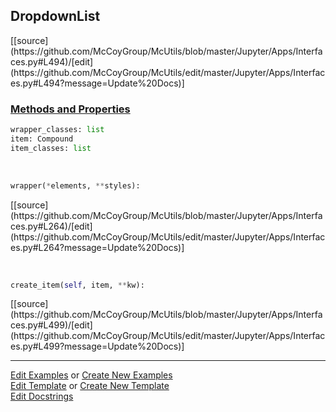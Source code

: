 ## <a id="McUtils.Jupyter.Apps.Interfaces.DropdownList">DropdownList</a> 
<div class="docs-source-link" markdown="1">
[[source](https://github.com/McCoyGroup/McUtils/blob/master/Jupyter/Apps/Interfaces.py#L494)/[edit](https://github.com/McCoyGroup/McUtils/edit/master/Jupyter/Apps/Interfaces.py#L494?message=Update%20Docs)]
</div>



<div class="collapsible-section">
 <div class="collapsible-section collapsible-section-header" markdown="1">
 
### <a class="collapse-link" data-toggle="collapse" href="#methods">Methods and Properties</a> <a class="float-right" data-toggle="collapse" href="#methods"><i class="fa fa-chevron-down"></i></a>

 </div>
 <div class="collapsible-section collapsible-section-body collapse" id="methods" markdown="1">

```python
wrapper_classes: list
item: Compound
item_classes: list
```
<a id="McUtils.Jupyter.JHTML.JHTML.JHTML.List" class="docs-object-method">&nbsp;</a> 
```python
wrapper(*elements, **styles): 
```
<div class="docs-source-link" markdown="1">
[[source](https://github.com/McCoyGroup/McUtils/blob/master/Jupyter/Apps/Interfaces.py#L264)/[edit](https://github.com/McCoyGroup/McUtils/edit/master/Jupyter/Apps/Interfaces.py#L264?message=Update%20Docs)]
</div>

<a id="McUtils.Jupyter.Apps.Interfaces.DropdownList.create_item" class="docs-object-method">&nbsp;</a> 
```python
create_item(self, item, **kw): 
```
<div class="docs-source-link" markdown="1">
[[source](https://github.com/McCoyGroup/McUtils/blob/master/Jupyter/Apps/Interfaces.py#L499)/[edit](https://github.com/McCoyGroup/McUtils/edit/master/Jupyter/Apps/Interfaces.py#L499?message=Update%20Docs)]
</div>

 </div>
</div>




___

[Edit Examples](https://github.com/McCoyGroup/McUtils/edit/gh-pages/ci/examples/McUtils/Jupyter/Apps/Interfaces/DropdownList.md) or 
[Create New Examples](https://github.com/McCoyGroup/McUtils/new/gh-pages/?filename=ci/examples/McUtils/Jupyter/Apps/Interfaces/DropdownList.md) <br/>
[Edit Template](https://github.com/McCoyGroup/McUtils/edit/gh-pages/ci/docs/McUtils/Jupyter/Apps/Interfaces/DropdownList.md) or 
[Create New Template](https://github.com/McCoyGroup/McUtils/new/gh-pages/?filename=ci/docs/templates/McUtils/Jupyter/Apps/Interfaces/DropdownList.md) <br/>
[Edit Docstrings](https://github.com/McCoyGroup/McUtils/edit/master/Jupyter/Apps/Interfaces.py#L494?message=Update%20Docs)